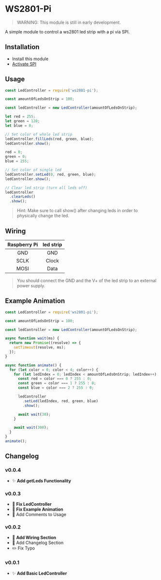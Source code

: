 # WS2801-Pi

> WARNING: This module is still in early development.

A simple module to control a ws2801 led strip with a pi via SPI.

## Installation

- Install this module
- [Activate SPI](https://www.raspberrypi-spy.co.uk/2014/08/enabling-the-spi-interface-on-the-raspberry-pi/)

## Usage

```javascript
const LedController = require('ws2801-pi');

const amountOfLedsOnStrip = 100;

const ledController = new LedController(amountOfLedsOnStrip);

let red = 255;
let green = 120;
let blue = 0;

// Set color of whole led strip
ledController.fillLeds(red, green, blue);
ledController.show();

red = 0;
green = 0;
blue = 255;

// Set color of single led
ledController.setLed(0, red, green, blue);
ledController.show();

// Clear led strip (turn all leds off)
ledController
  .clearLeds()
  .show();
```

> Hint: Make sure to call show() after changing leds in order to physically change the led.

## Wiring

| Raspberry Pi | led strip |
|:------------:|:----------:|
| GND | GND |
| SCLK | Clock |
| MOSI | Data |

> You should connect the GND and the V+ of the led strip to an external power supply.

## Example Animation

```javascript
const LedController = require('ws2801-pi');

const amountOfLedsOnStrip = 100;

const ledController = new LedController(amountOfLedsOnStrip);

async function wait(ms) {
  return new Promise((resolve) => {
    setTimeout(resolve, ms);
  });
}

async function animate() {
  for (let color = 0; color < 4; color++) {
    for (let ledIndex = 0; ledIndex < amountOfLedsOnStrip; ledIndex++) {
      const red = color === 0 ? 255 : 0;
      const green = color === 1 ? 255 : 0;
      const blue = color === 2 ? 255 : 0;

      ledController
        .setLed(ledIndex, red, green, blue)
        .show();

      await wait(30);
    }

    await wait(300);
  }
}
animate();
```

## Changelog

### v0.0.4

- ✨ **Add getLeds Functionality**

### v0.0.3

- 🐛 **Fix LedController**
- 🐛 **Fix Example Animation**
- 📝 Add Comments to Usage

### v0.0.2

- 📝 **Add Wiring Section**
- 📝 Add Changelog Section
- ✏️ Fix Typo

### v0.0.1

- ✨ **Add Basic LedController**
